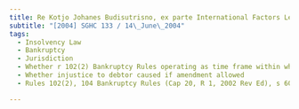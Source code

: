 ```yaml
---
title: Re Kotjo Johanes Budisutrisno, ex parte International Factors Leasing Pte Ltd 
subtitle: "[2004] SGHC 133 / 14\_June\_2004"
tags:
  - Insolvency Law
  - Bankruptcy
  - Jurisdiction
  - Whether r 102(2) Bankruptcy Rules operating as time frame within which to make application for leave to amend petition
  - Whether injustice to debtor caused if amendment allowed
  - Rules 102(2), 104 Bankruptcy Rules (Cap 20, R 1, 2002 Rev Ed), s 60 Bankruptcy Act (Cap 20, 2000 Rev Ed)

---
```


